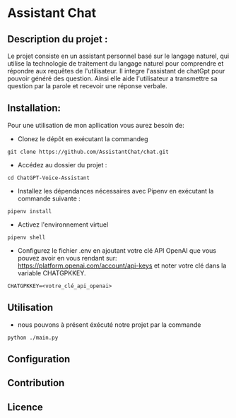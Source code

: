 # Assistant Chat

## Description du projet :

  Le projet consiste en un assistant personnel basé sur le langage naturel, qui utilise la technologie de traitement du langage naturel pour comprendre et répondre aux requêtes de l'utilisateur. Il integre l'assistant de chatGpt pour pouvoir généré des question. Ainsi elle aide l'utilisateur a transmettre sa question par la parole et recevoir une réponse verbale.
## Installation:

  Pour une utilisation de mon apllication vous aurez besoin de:
  + Clonez le dépôt en exécutant la commandeg
  ```
  git clone https://github.com/AssistantChat/chat.git
  ```
  + Accédez au dossier du projet :
  ```
  cd ChatGPT-Voice-Assistant
  ```
  + Installez les dépendances nécessaires avec Pipenv en exécutant la commande suivante :
 ```
 pipenv install
 ```
 + Activez l'environnement virtuel
 ```
 pipenv shell
 
 ```
 + Configurez le fichier .env en ajoutant votre clé API OpenAI que vous pouvez avoir en vous rendant sur: https://platform.openai.com/account/api-keys et noter votre clé dans la variable CHATGPKKEY.
 ```
 CHATGPKKEY=<votre_clé_api_openai>
```

## Utilisation
+ nous pouvons à présent éxécuté notre projet par la commande 
```
python ./main.py
```
## Configuration
## Contribution 
## Licence 
